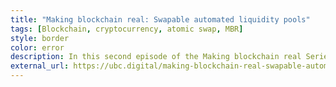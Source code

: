 ```yaml
---
title: "Making blockchain real: Swapable automated liquidity pools"
tags: [Blockchain, cryptocurrency, atomic swap, MBR]
style: border
color: error
description: In this second episode of the Making blockchain real Series, we take a look at Swapable, automated liquidity pools, and put light on some of the ideas that flourished from the Uniswap project that we have implemented in Swapable.
external_url: https://ubc.digital/making-blockchain-real-swapable-automated-liquidity-pools/
---
```

